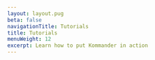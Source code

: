 ```yaml
---
layout: layout.pug
beta: false
navigationTitle: Tutorials
title: Tutorials
menuWeight: 12
excerpt: Learn how to put Kommander in action
---
```

